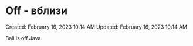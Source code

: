 # Off - вблизи

Created: February 16, 2023 10:14 AM
Updated: February 16, 2023 10:14 AM

Bali is off Java.